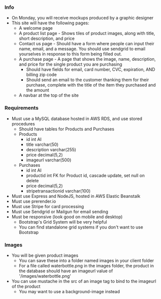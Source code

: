 

### Info
* On Monday, you will receive mockups produced by a graphic designer
* This site will have the following pages:
    * A welcome page
    * A product list page - Shows tiles of product images, along with title, short description, and price
    * Contact us page - Should have a form where people can input their name, email, and a message. You should use sendgrid to email yourselves in response to this form being filled out.
    * A purchase page - A page that shows the image, name, description, and price for the single product you are purchasing
        * Should have fields for email, card number, CVC, expiration, AND billing zip code
        * Should send an email to the customer thanking them for their purchase, complete with the title of the item they purchased and the amount
    * A navbar at the top of the site
    
### Requirements
* Must use a MySQL database hosted in AWS RDS, and use stored procedures
    * Should have tables for Products and Purchases
    * Products
        * id int AI
        * title varchar(50)
        * description varchar(255)
        * price decimal(5,2)
        * imageurl varchar(500)
    * Purchases
        * id int AI
        * productid int FK for Product id, cascade update, set null on delete
        * price decimal(5,2)
        * stripetransactionid varchar(100)
* Must use Express and NodeJS, hosted in AWS Elastic Beanstalk
* Must use prerender.io
* Must use Stripe for card processing
* Must use Sendgrid or Mailgun for email sending
* Must be responsive (look good on mobile and desktop)
    * Bootstrap's Grid System will be very helpful
    * You can find standalone grid systems if you don't want to use Bootstrap

### Images
* You will be given product images
    * You can save these into a folder named images in your client folder
    * For a file called waterbottle.png in the images folder, the product in the database should have an imageurl value of '/images/waterbottle.png'
* You can use mustache in the src of an image tag to bind to the imageurl of the product
    * You may want to use a background-image instead
